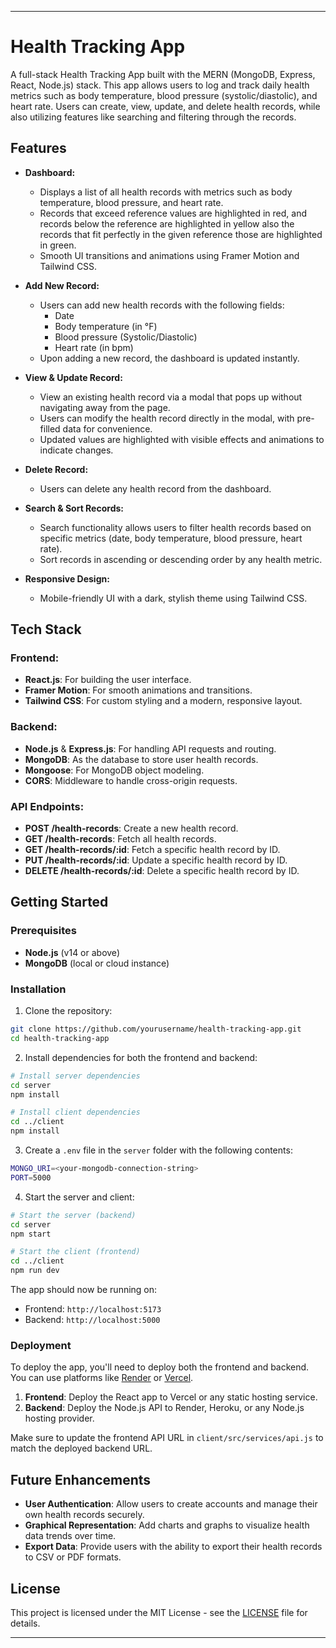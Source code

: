 
---

# Health Tracking App

A full-stack Health Tracking App built with the MERN (MongoDB, Express, React, Node.js) stack. This app allows users to log and track daily health metrics such as body temperature, blood pressure (systolic/diastolic), and heart rate. Users can create, view, update, and delete health records, while also utilizing features like searching and filtering through the records.

## Features

- **Dashboard:**
  - Displays a list of all health records with metrics such as body temperature, blood pressure, and heart rate.
  - Records that exceed reference values are highlighted in red, and records below the reference are highlighted in yellow also the records that fit perfectly in the given reference those are highlighted in green.
  - Smooth UI transitions and animations using Framer Motion and Tailwind CSS.
  
- **Add New Record:**
  - Users can add new health records with the following fields:
    - Date
    - Body temperature (in °F)
    - Blood pressure (Systolic/Diastolic)
    - Heart rate (in bpm)
  - Upon adding a new record, the dashboard is updated instantly.

- **View & Update Record:**
  - View an existing health record via a modal that pops up without navigating away from the page.
  - Users can modify the health record directly in the modal, with pre-filled data for convenience.
  - Updated values are highlighted with visible effects and animations to indicate changes.

- **Delete Record:**
  - Users can delete any health record from the dashboard.

- **Search & Sort Records:**
  - Search functionality allows users to filter health records based on specific metrics (date, body temperature, blood pressure, heart rate).
  - Sort records in ascending or descending order by any health metric.
  
- **Responsive Design:**
  - Mobile-friendly UI with a dark, stylish theme using Tailwind CSS.

## Tech Stack

### Frontend:
- **React.js**: For building the user interface.
- **Framer Motion**: For smooth animations and transitions.
- **Tailwind CSS**: For custom styling and a modern, responsive layout.

### Backend:
- **Node.js** & **Express.js**: For handling API requests and routing.
- **MongoDB**: As the database to store user health records.
- **Mongoose**: For MongoDB object modeling.
- **CORS**: Middleware to handle cross-origin requests.

### API Endpoints:
- **POST /health-records**: Create a new health record.
- **GET /health-records**: Fetch all health records.
- **GET /health-records/:id**: Fetch a specific health record by ID.
- **PUT /health-records/:id**: Update a specific health record by ID.
- **DELETE /health-records/:id**: Delete a specific health record by ID.

## Getting Started

### Prerequisites

- **Node.js** (v14 or above)
- **MongoDB** (local or cloud instance)

### Installation

1. Clone the repository:

```bash
git clone https://github.com/yourusername/health-tracking-app.git
cd health-tracking-app
```

2. Install dependencies for both the frontend and backend:

```bash
# Install server dependencies
cd server
npm install

# Install client dependencies
cd ../client
npm install
```

3. Create a `.env` file in the `server` folder with the following contents:

```bash
MONGO_URI=<your-mongodb-connection-string>
PORT=5000
```

4. Start the server and client:

```bash
# Start the server (backend)
cd server
npm start

# Start the client (frontend)
cd ../client
npm run dev
```

The app should now be running on:
- Frontend: `http://localhost:5173`
- Backend: `http://localhost:5000`

### Deployment

To deploy the app, you'll need to deploy both the frontend and backend. You can use platforms like [Render](https://render.com/) or [Vercel](https://vercel.com/).

1. **Frontend**: Deploy the React app to Vercel or any static hosting service.
2. **Backend**: Deploy the Node.js API to Render, Heroku, or any Node.js hosting provider.

Make sure to update the frontend API URL in `client/src/services/api.js` to match the deployed backend URL.

## Future Enhancements

- **User Authentication**: Allow users to create accounts and manage their own health records securely.
- **Graphical Representation**: Add charts and graphs to visualize health data trends over time.
- **Export Data**: Provide users with the ability to export their health records to CSV or PDF formats.

## License

This project is licensed under the MIT License - see the [LICENSE](client/LICENSE) file for details.

---